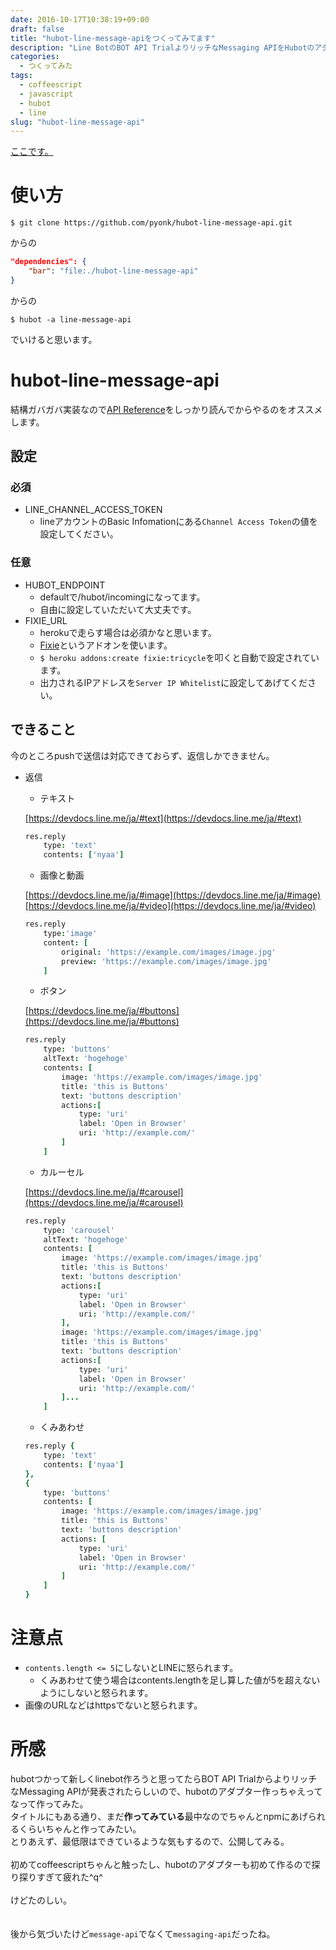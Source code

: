 ```yaml
---
date: 2016-10-17T10:38:19+09:00
draft: false
title: "hubot-line-message-apiをつくってみてます"
description: "Line BotのBOT API TrialよりリッチなMessaging APIをHubotのアダプター作りつつ、試してみました。"
categories:
  - つくってみた
tags:
  - coffeescript
  - javascript
  - hubot
  - line
slug: "hubot-line-message-api"
---
```

[ここです。](https://github.com/pyonk/hubot-line-message-api)

# 使い方
`$ git clone https://github.com/pyonk/hubot-line-message-api.git`

からの

```json:package.json
"dependencies": {
    "bar": "file:./hubot-line-message-api"
}
```

からの

`$ hubot -a line-message-api`

でいけると思います。

# hubot-line-message-api
結構ガバガバ実装なので[API Reference](https://devdocs.line.me/ja/)をしっかり読んでからやるのをオススメします。
## 設定
### 必須
* LINE_CHANNEL_ACCESS_TOKEN
    * lineアカウントのBasic Infomationにある`Channel Access Token`の値を設定してください。

### 任意
* HUBOT_ENDPOINT
    * defaultで/hubot/incomingになってます。
    * 自由に設定していただいて大丈夫です。
* FIXIE_URL
    * herokuで走らす場合は必須かなと思います。
    * [Fixie](https://elements.heroku.com/addons/fixie)というアドオンを使います。
    * `$ heroku addons:create fixie:tricycle`を叩くと自動で設定されています。
    * 出力されるIPアドレスを`Server IP Whitelist`に設定してあげてください。

## できること
今のところpushで送信は対応できておらず、返信しかできません。

* 返信
    * テキスト

    [https://devdocs.line.me/ja/#text](https://devdocs.line.me/ja/#text)

    ```coffee
    res.reply
        type: 'text'
        contents: ['nyaa']
    ```
    * 画像と動画

    [https://devdocs.line.me/ja/#image](https://devdocs.line.me/ja/#image)
    [https://devdocs.line.me/ja/#video](https://devdocs.line.me/ja/#video)

    ```coffee
    res.reply
        type:'image'
        content: [
            original: 'https://example.com/images/image.jpg'
            preview: 'https://example.com/images/image.jpg'
        ]
    ```
    * ボタン

    [https://devdocs.line.me/ja/#buttons](https://devdocs.line.me/ja/#buttons)

    ```coffee
    res.reply
        type: 'buttons'
        altText: 'hogehoge'
        contents: [
            image: 'https://example.com/images/image.jpg'
            title: 'this is Buttons'
            text: 'buttons description'
            actions:[
                type: 'uri'
                label: 'Open in Browser'
                uri: 'http://example.com/'
            ]
        ]
    ```
    * カルーセル

    [https://devdocs.line.me/ja/#carousel](https://devdocs.line.me/ja/#carousel)

    ```coffee
    res.reply
        type: 'carousel'
        altText: 'hogehoge'
        contents: [
            image: 'https://example.com/images/image.jpg'
            title: 'this is Buttons'
            text: 'buttons description'
            actions:[
                type: 'uri'
                label: 'Open in Browser'
                uri: 'http://example.com/'
            ],
            image: 'https://example.com/images/image.jpg'
            title: 'this is Buttons'
            text: 'buttons description'
            actions:[
                type: 'uri'
                label: 'Open in Browser'
                uri: 'http://example.com/'
            ]...
        ]
    ```
    * くみあわせ

    ```coffee
    res.reply {
        type: 'text'
        contents: ['nyaa']
    },
    {
        type: 'buttons'
        contents: [
            image: 'https://example.com/images/image.jpg'
            title: 'this is Buttons'
            text: 'buttons description'
            actions: [
                type: 'uri'
                label: 'Open in Browser'
                uri: 'http://example.com/'
            ]
        ]
    }
    ```

# 注意点
* `contents.length <= 5`にしないとLINEに怒られます。
    * くみあわせて使う場合はcontents.lengthを足し算した値が5を超えないようにしないと怒られます。
* 画像のURLなどはhttpsでないと怒られます。

# 所感
hubotつかって新しくlinebot作ろうと思ってたらBOT API TrialからよりリッチなMessaging APIが発表されたらしいので、hubotのアダプター作っちゃえってなって作ってみた。<br>
タイトルにもある通り、まだ**作ってみている**最中なのでちゃんとnpmにあげられるくらいちゃんと作ってみたい。<br>
とりあえず、最低限はできているような気もするので、公開してみる。<br><br>
初めてcoffeescriptちゃんと触ったし、hubotのアダプターも初めて作るので探り探りすぎて疲れた^q^<br><br>
けどたのしい。<br><br><br>
後から気づいたけど`message-api`でなくて`messaging-api`だったね。
